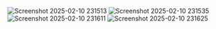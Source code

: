 ![Screenshot 2025-02-10 231513](https://github.com/user-attachments/assets/9392ca13-4d22-43b4-b88a-05025d348adf)
![Screenshot 2025-02-10 231535](https://github.com/user-attachments/assets/e0f19809-5ab1-4c1a-82b1-c9e076cddda7)
![Screenshot 2025-02-10 231611](https://github.com/user-attachments/assets/d344fb16-ad73-4a8f-9a18-a8e259236a0b)
![Screenshot 2025-02-10 231625](https://github.com/user-attachments/assets/277ed172-1115-402b-b03e-70809f6c86eb)

